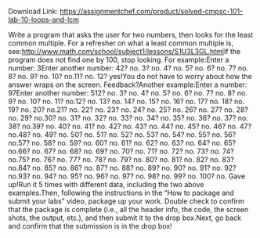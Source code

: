 Download Link: https://assignmentchef.com/product/solved-cmpsc-101-lab-10-loops-and-lcm
<br>
<p class="ui header product-top-header" title="CMPSC 101 LAB 10 – Loops and LCM Solution">Write a program that asks the user for two numbers, then looks for the least common multiple. For a refresher on what a least common multiple is, see:<a href="http://www.math.com/school/subject1/lessons/S1U3L3GL.html" target="_blank" rel="nofollow noopener noreferrer">http://www.math.com/school/subject1/lessons/S1U3L3GL.html</a>If the program does not find one by 100, stop looking. For example:Enter a number: 3Enter another number: 42? no. 3? no. 4? no. 5? no. 6? no. 7? no. 8? no. 9? no. 10? no.11? no. 12? yes!You do not have to worry about how the answer wraps on the screen. Feedback?Another example:Enter a number: 97Enter another number: 512? no. 3? no. 4? no. 5? no. 6? no. 7? no. 8? no. 9? no. 10? no. 11? no.12? no. 13? no. 14? no. 15? no. 16? no. 17? no. 18? no. 19? no. 20? no.21? no. 22? no. 23? no. 24? no. 25? no. 26? no. 27? no. 28? no. 29? no.30? no. 31? no. 32? no. 33? no. 34? no. 35? no. 36? no. 37? no. 38? no.39? no. 40? no. 41? no. 42? no. 43? no. 44? no. 45? no. 46? no. 47? no.48? no. 49? no. 50? no. 51? no. 52? no. 53? no. 54? no. 55? no. 56? no.57? no. 58? no. 59? no. 60? no. 61? no. 62? no. 63? no. 64? no. 65? no.66? no. 67? no. 68? no. 69? no. 70? no. 71? no. 72? no. 73? no. 74? no.75? no. 76? no. 77? no. 78? no. 79? no. 80? no. 81? no. 82? no. 83? no.84? no. 85? no. 86? no. 87? no. 88? no. 89? no. 90? no. 91? no. 92? no.93? no. 94? no. 95? no. 96? no. 97? no. 98? no. 99? no. 100? no. Gave up!Run it 5 times with different data, including the two above examples.Then, following the instructions in the “How to package and submit your labs” video, package up your work. Double check to confirm that the package is complete (i.e., all the header info, the code, the screen shots, the output, etc.), and then submit it to the drop box.Next, go back and confirm that the submission is in the drop box!